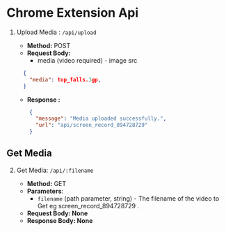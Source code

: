 # Chrome Extension Api

1. Upload Media : `/api/upload`
      - **Method:** POST
    - **Request Body:**
      - media (video required) - image src
    ```json
      {
        "media": top_falls.3gp,
      }
    ```
   - **Response :**

   ```json
       {
         "message": "Media uploaded successfully.",
         "url": "api/screen_record_894728729"
       }
   ```

## Get Media

2. Get Media: `/api/:filename`
   - **Method:** GET
   - **Parameters**:
     - `filename` (path parameter, string) - The filename of the video to Get eg screen_record_894728729 .
   - **Request Body: None**
   -  **Response Body: None**



   ```


